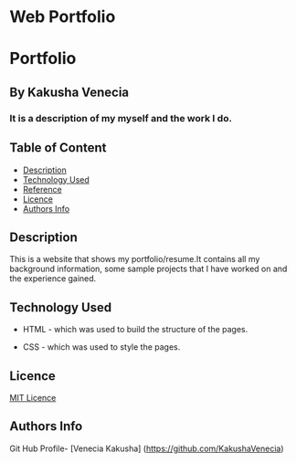 # Web Portfolio
# Portfolio

## By Kakusha Venecia 
### It is a description of my myself and the work I do.

## Table of Content

+ [Description](#description)
+ [Technology Used](#technology-used)
+ [Reference](#reference)
+ [Licence](#licence)
+ [Authors Info](#author-Info)

## Description
<p>This is a website that shows my portfolio/resume.It contains all my background information, some sample projects that I have worked on and the experience gained.</p>


## Technology Used
* HTML - which was used to build the structure of the pages.

* CSS - which was used to style the pages.

## Licence
<a href= "https://github.com/KakushaVenecia/ip-one/blob/main/LICENSE">MIT Licence</a>

## Authors Info

Git Hub Profile- [Venecia Kakusha] (https://github.com/KakushaVenecia)


 